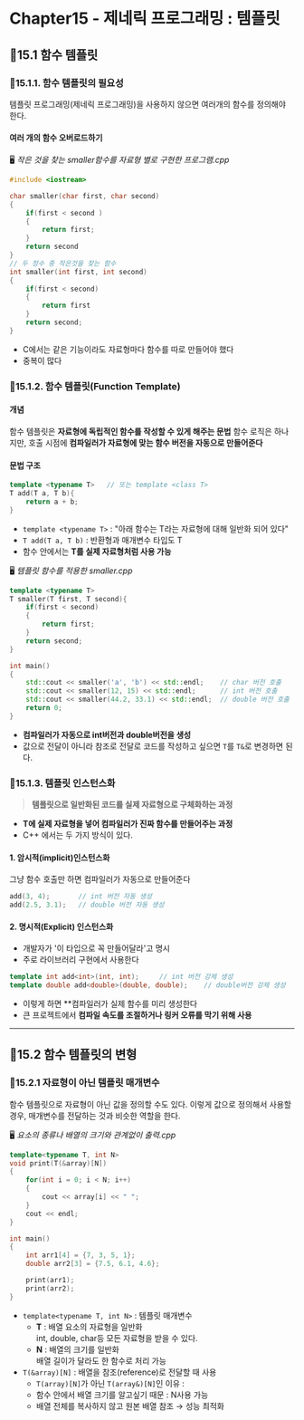 # Chapter15 - 제네릭 프로그래밍 : 템플릿 
## 🐳15.1 함수 템플릿
### 💠15.1.1. 함수 템플릿의 필요성
템플릿 프로그래밍(제네릭 프로그래밍)을 사용하지 않으면 여러개의 함수를 정의해야 한다.
#### 여러 개의 함수 오버로드하기

🖥️ _작은 것을 찾는 smaller함수를 자료형 별로 구현한 프로그램.cpp_
```cpp
#include <iostream>

char smaller(char first, char second)
{
    if(first < second )
    {
        return first;
    }
    return second
}
// 두 정수 중 작은것을 찾는 함수
int smaller(int first, int second)
{
    if(first < second)
    {
        return first
    }
    return second;
}
```
- C에서는 같은 기능이라도 자료형마다 함수를 따로 만들어야 했다
- 중복이 많다

### 💠15.1.2. 함수 템플릿(Function Template)
#### 개념
함수 템플릿은 **자료형에 독립적인 함수를 작성할 수 있게 해주는 문법**
함수 로직은 하나지만, 호출 시점에 **컴파일러가 자료형에 맞는 함수 버전을 자동으로 만들어준다**

#### 문법 구조
```cpp
template <typename T>   // 또는 template <class T>
T add(T a, T b){
    return a + b;
}
```
- `template <typename T>` : "아래 함수는 T라는 자료형에 대해 일반화 되어 있다"
- `T add(T a, T b)` : 반환형과 매개변수 타입도 T
- 함수 안에서는 **T를 실제 자료형처럼 사용 가능**

🖥️ _템플릿 함수를 적용한 smaller.cpp_
```cpp
template <typename T>
T smaller(T first, T second){
    if(first < second)
    {
        return first;
    }
    return second;
}

int main()
{
    std::cout << smaller('a', 'b') << std::endl;    // char 버전 호출
    std::cout << smaller(12, 15) << std::endl;      // int 버전 호출
    std::cout << smaller(44.2, 33.1) << std::endl;  // double 버전 호출
    return 0;
}
```
-  **컴파일러가 자동으로 int버전과 double버전을 생성**
- 값으로 전달이 아니라 참조로 전달로 코드를 작성하고 싶으면 `T`를 `T&`로 변경하면 된다.

### 💠15.1.3. 템플릿 인스턴스화
> **템플릿으로 일반화된 코드를 실제 자료형으로 구체화하는 과정**

- **T에 실제 자료형을 넣어 컴파일러가 진짜 함수를 만들어주는 과정**
- C++ 에서는 두 가지 방식이 있다.
#### 1. 암시적(implicit)인스턴스화
그냥 함수 호출만 하면 컴파일러가 자동으로 만들어준다
```cpp
add(3, 4);       // int 버전 자동 생성
add(2.5, 3.1);   // double 버전 자동 생성
```
#### 2. 명시적(Explicit) 인스턴스화
- 개발자가 '이 타입으로 꼭 만들어달라'고 명시
- 주로 라이브러리 구현에서 사용한다
```cpp
template int add<int>(int, int);     // int 버전 강제 생성
template double add<double>(double, double);    // double버전 강제 생성
```
- 이렇게 하면 **컴파일러가 실제 함수를 미리 생성한다
- 큰 프로젝트에서 **컴파일 속도를 조절하거나 링커 오류를 막기 위해 사용**
---

## 🐳15.2 함수 템플릿의 변형
### 💠15.2.1 자료형이 아닌 템플릿 매개변수
함수 템플릿으로 자료형이 아닌 값을 정의할 수도 있다.
이렇게 값으로 정의해서 사용할 경우, 매개변수를 전달하는 것과 비슷한 역할을 한다.

🖥️ _요소의 종류나 배열의 크기와 관계없이 출력.cpp_
```cpp
template<typename T, int N>
void print(T(&array)[N])
{
    for(int i = 0; i < N; i++)
    {
        cout << array[i] << " ";
    }
    cout << endl;
}

int main()
{
    int arr1[4] = {7, 3, 5, 1};
    double arr2[3] = {7.5, 6.1, 4.6};

    print(arr1);
    print(arr2);
}
```
- `template<typename T, int N>` : 템플릿 매개변수
     - **T** : 배열 요소의 자료형을 일반화</br>
     int, double, char등 모든 자료형을 받을 수 있다.
     - **N** : 배열의 크기를 일반화</br>
     배열 길이가 달라도 한 함수로 처리 가능
- `T(&array)[N]` : 배열을 참조(reference)로 전달할 때 사용
    - `T(array)[N]`가 아닌 `T(array&)[N]`인 이유 : 
    - 함수 안에서 배열 크기를 알고싶기 때문 : N사용 가능
    - 배열 전체를 복사하지 않고 원본 배열 참조 → 성능 최적화